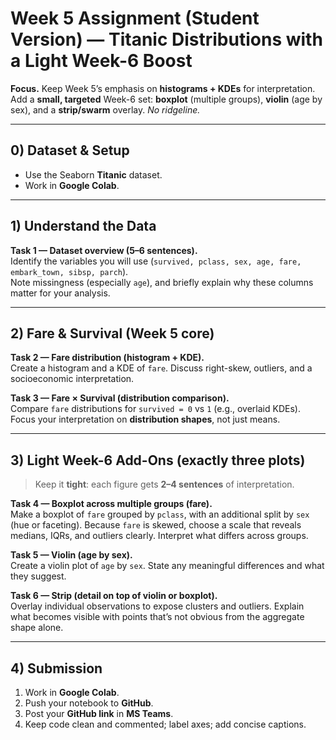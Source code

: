 # Week 5 Assignment (Student Version) — Titanic Distributions with a Light Week-6 Boost

**Focus.** Keep Week 5’s emphasis on **histograms + KDEs** for interpretation. Add a **small, targeted** Week-6 set: **boxplot** (multiple groups), **violin** (age by sex), and a **strip/swarm** overlay. _No ridgeline._

---

## 0) Dataset & Setup
- Use the Seaborn **Titanic** dataset.
- Work in **Google Colab**.

---

## 1) Understand the Data
**Task 1 — Dataset overview (5–6 sentences).**  
Identify the variables you will use (`survived, pclass, sex, age, fare, embark_town, sibsp, parch`).  
Note missingness (especially `age`), and briefly explain why these columns matter for your analysis.

---

## 2) Fare & Survival (Week 5 core)
**Task 2 — Fare distribution (histogram + KDE).**  
Create a histogram and a KDE of `fare`. Discuss right-skew, outliers, and a socioeconomic interpretation.

**Task 3 — Fare × Survival (distribution comparison).**  
Compare `fare` distributions for `survived = 0` vs `1` (e.g., overlaid KDEs). Focus your interpretation on **distribution shapes**, not just means.

---

## 3) Light Week-6 Add-Ons (exactly three plots)
> Keep it **tight**: each figure gets **2–4 sentences** of interpretation.

**Task 4 — Boxplot across multiple groups (fare).**  
Make a boxplot of `fare` grouped by `pclass`, with an additional split by `sex` (hue or faceting). Because `fare` is skewed, choose a scale that reveals medians, IQRs, and outliers clearly. Interpret what differs across groups.

**Task 5 — Violin (age by sex).**  
Create a violin plot of `age` by `sex`. State any meaningful differences and what they suggest.

**Task 6 — Strip (detail on top of violin or boxplot).**  
Overlay individual observations to expose clusters and outliers. Explain what becomes visible with points that’s not obvious from the aggregate shape alone.

---

## 4) Submission
1. Work in **Google Colab**.  
2. Push your notebook to **GitHub**.  
3. Post your **GitHub link** in **MS Teams**.  
4. Keep code clean and commented; label axes; add concise captions.
